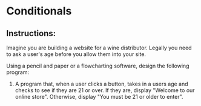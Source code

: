 # Conditionals

## Instructions:

Imagine you are building a website for a wine distributor. Legally you need to ask a user's age before you allow them into your site. 

Using a pencil and paper or a flowcharting software, design the following program:

1. A program that, when a user clicks a button, takes in a users age and checks to see if they are 21 or over. If they are, display "Welcome to our online store". Otherwise, display "You must be 21 or older to enter".
